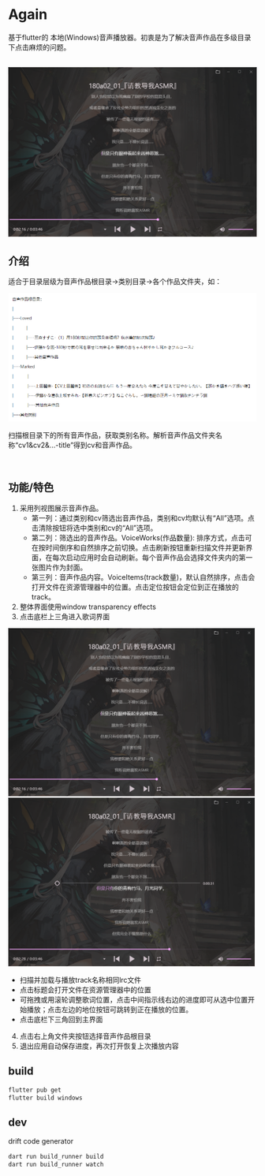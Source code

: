 # Again

基于flutter的 本地(Windows)音声播放器。初衷是为了解决音声作品在多级目录下点击麻烦的问题。

<br/>

<img src="docs/afed231cae1a2ab2b1a7543152539910.png" alt="主界面预览" width="800" />

<br/>

## 介绍

适合于目录层级为音声作品根目录->类别目录->各个作品文件夹，如：

![目录层级](docs/84a2f7d21a90779a809e7e967fd32928.png)

扫描根目录下的所有音声作品，获取类别名称。解析音声作品文件夹名称“cv1&cv2&...-title”得到cv和音声作品。

<br/>

## 功能/特色

1. 采用列视图展示音声作品。
   - 第一列：通过类别和cv筛选出音声作品，类别和cv均默认有“All”选项。点击清除按钮将选中类别和cv的“All”选项。  
   - 第二列：筛选出的音声作品。VoiceWorks(作品数量): 排序方式，点击可在按时间倒序和自然排序之前切换。点击刷新按钮重新扫描文件并更新界面，在每次启动应用时会自动刷新。每个音声作品会选择文件夹内的第一张图片作为封面。  
   - 第三列：音声作品内容。VoiceItems(track数量)，默认自然排序，点击会打开文件在资源管理器中的位置。点击定位按钮会定位到正在播放的track。
2. 整体界面使用window transparency effects
3. 点击底栏上三角进入歌词界面
   
<p float="left">
   <img src="docs/afed231cae1a2ab2b1a7543152539910.png" alt="歌词界面" width="500" />
   <img src="docs/045b15ef2b9d9e29164813ce97eb834c.png" alt="歌词界面" width="500" />
</p>

   - 扫描并加载与播放track名称相同lrc文件
   - 点击标题会打开文件在资源管理器中的位置
   - 可拖拽或用滚轮调整歌词位置，点击中间指示线右边的进度即可从选中位置开始播放；点击左边的地位按钮可跳转到正在播放的位置。
   - 点击底栏下三角回到主界面
4. 点击右上角文件夹按钮选择音声作品根目录
5. 退出应用自动保存进度，再次打开恢复上次播放内容

## build

```shell
flutter pub get
flutter build windows
```

## dev

drift code generator

```shell
dart run build_runner build
dart run build_runner watch
```
